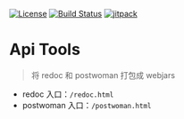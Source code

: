 [![License](https://img.shields.io/badge/License-Apache%202.0-blue.svg)](https://opensource.org/licenses/Apache-2.0)
[![Build Status](https://travis-ci.org/cn-src/api-tools.svg?branch=master)](https://travis-ci.org/cn-src/api-tools)
[![jitpack](https://jitpack.io/v/cn-src/api-tools.svg)](https://jitpack.io/#cn-src/api-tools)

# Api Tools
> 将 redoc 和 postwoman 打包成 webjars

* redoc 入口：`/redoc.html`
* postwoman 入口：`/postwoman.html`

